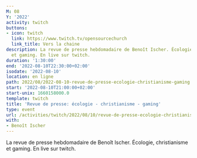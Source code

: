 ```yaml
---
M: 08
Y: '2022'
activity: twitch
buttons:
- icon: twitch
  link: https://www.twitch.tv/opensourcechurch
  link_title: Vers la chaine
description: La revue de presse hebdomadaire de Benoît Ischer. Écologie, christianisme
  et gaming. En live sur twitch.
duration: '1:30:00'
end: '2022-08-10T22:30:00+02:00'
isodate: '2022-08-10'
location: en ligne
path: 2022/08/2022-08-10-revue-de-presse-ecologie-christianisme-gaming.md
start: '2022-08-10T21:00:00+02:00'
start-unix: 1660158000.0
template: twitch
title: 'Revue de presse: écologie - christianisme - gaming'
type: event
url: /activities/twitch/2022/08/10/revue-de-presse-ecologie-christianisme-gaming
with:
- Benoît Ischer
---
```

La revue de presse hebdomadaire de Benoît Ischer. Écologie, christianisme et gaming. En live sur twitch.